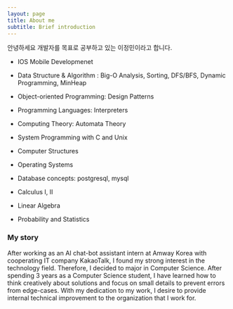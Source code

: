 ```yaml
---
layout: page
title: About me
subtitle: Brief introduction
---
```


안녕하세요 개발자를 목표로 공부하고 있는 이정민이라고 합니다. 

- IOS Mobile Developmenet
- Data Structure & Algorithm : Big-O Analysis, Sorting, DFS/BFS, Dynamic Programming, MinHeap
- Object-oriented Programming: Design Patterns
- Programming Languages: Interpreters
- Computing Theory: Automata Theory
- System Programming with C and Unix
- Computer Structures
- Operating Systems
- Database concepts: postgresql, mysql

- Calculus I, II
- Linear Algebra
- Probability and Statistics

### My story

After working as an AI chat-bot assistant intern at Amway Korea with cooperating IT company KakaoTalk, I found my strong interest in the technology field. Therefore, I decided to major in Computer Science. After spending 3 years as a Computer Science student, I have learned how to think creatively about solutions and focus on small details to prevent errors from edge-cases. With my dedication to my work, I desire to provide internal technical improvement to the organization that I work for. 
